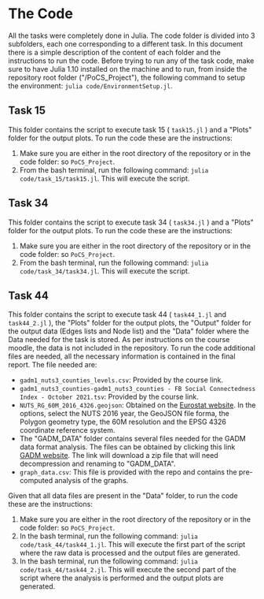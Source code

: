 # The Code

All the tasks were completely done in Julia. The code folder is divided into 3 subfolders, each one corresponding to a different task. In this document there is a simple description of the content of each folder and the instructions to run the code.
Before trying to run any of the task code, make sure to have Julia 1.10 installed on the machine and to run, from inside the repository root folder ("/PoCS_Project"), the following command to setup the environment: `julia code/EnvironmentSetup.jl`.

## Task 15
This folder contains the script to execute task 15 ( `task15.jl` ) and a "Plots" folder for the output plots. To run the code these are the instructions:
1. Make sure you are either in the root directory of the repository or in the code folder: so `PoCS_Project`.
2. From the bash terminal, run the following command: `julia code/task_15/task15.jl`. This will execute the script.

## Task 34
This folder contains the script to execute task 34 ( `task34.jl` ) and a "Plots" folder for the output plots. To run the code these are the instructions:
1. Make sure you are either in the root directory of the repository or in the code folder: so `PoCS_Project`.
2. From the bash terminal, run the following command: `julia code/task_34/task34.jl`. This will execute the script.

## Task 44
This folder contains the script to execute task 44 ( `task44_1.jl` and `task44_2.jl` ), the "Plots" folder for the output plots, the "Output" folder for the output data (Edges lists and Node list) and the "Data" folder where the Data needed for the task is stored. As per instructions on the course moodle, the data is not included in the repository. To run the code additional files are needed, all the necessary information is contained in the final report.
The file needed are:
- `gadm1_nuts3_counties_levels.csv`: Provided by the course link.
- `gadm1_nuts3_counties-gadm1_nuts3_counties - FB Social Connectedness Index - October 2021.tsv`: Provided by the course link.
- `NUTS_RG_60M_2016_4326.geojson`: Obtained on the [Eurostat website](https://ec.europa.eu/eurostat/web/gisco/geodata/statistical-units/territorial-units-statistics). In the options, select the NUTS 2016 year, the GeoJSON file forma, the Polygon geometry type, the 60M resolution and the EPSG 4326 coordinate reference system.
- The "GADM_DATA" folder contains several files needed for the GADM data format analysis. The files can be obtained by clicking this link [GADM website](https://biogeo.ucdavis.edu/data/gadm2.8/gadm28.shp.zip). The link will download a zip file that will need decompression and renaming to "GADM_DATA".
- `graph_data.csv`: This file is provided with the repo and contains the pre-computed analysis of the graphs.


Given that all data files are present in the "Data" folder, to run the code these are the instructions:
1. Make sure you are either in the root directory of the repository or in the code folder: so `PoCS_Project`.
2. In the bash terminal, run the following command: `julia code/task_44/task44_1.jl`. This will execute the first part of the script where the raw data is processed and the output files are generated.
3. In the bash terminal, run the following command: `julia code/task_44/task44_2.jl`. This will execute the second part of the script where the analysis is performed and the output plots are generated.

